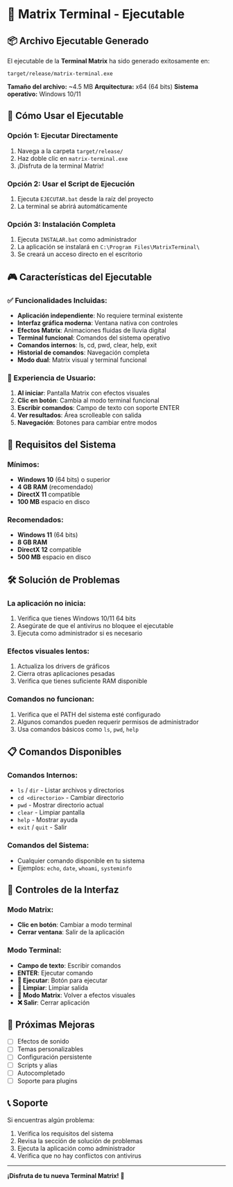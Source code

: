 # 🎯 Matrix Terminal - Ejecutable

## 📦 Archivo Ejecutable Generado

El ejecutable de la **Terminal Matrix** ha sido generado exitosamente en:
```
target/release/matrix-terminal.exe
```

**Tamaño del archivo:** ~4.5 MB
**Arquitectura:** x64 (64 bits)
**Sistema operativo:** Windows 10/11

## 🚀 Cómo Usar el Ejecutable

### Opción 1: Ejecutar Directamente
1. Navega a la carpeta `target/release/`
2. Haz doble clic en `matrix-terminal.exe`
3. ¡Disfruta de la terminal Matrix!

### Opción 2: Usar el Script de Ejecución
1. Ejecuta `EJECUTAR.bat` desde la raíz del proyecto
2. La terminal se abrirá automáticamente

### Opción 3: Instalación Completa
1. Ejecuta `INSTALAR.bat` como administrador
2. La aplicación se instalará en `C:\Program Files\MatrixTerminal\`
3. Se creará un acceso directo en el escritorio

## 🎮 Características del Ejecutable

### ✅ Funcionalidades Incluidas:
- **Aplicación independiente**: No requiere terminal existente
- **Interfaz gráfica moderna**: Ventana nativa con controles
- **Efectos Matrix**: Animaciones fluidas de lluvia digital
- **Terminal funcional**: Comandos del sistema operativo
- **Comandos internos**: ls, cd, pwd, clear, help, exit
- **Historial de comandos**: Navegación completa
- **Modo dual**: Matrix visual y terminal funcional

### 🎨 Experiencia de Usuario:
1. **Al iniciar**: Pantalla Matrix con efectos visuales
2. **Clic en botón**: Cambia al modo terminal funcional
3. **Escribir comandos**: Campo de texto con soporte ENTER
4. **Ver resultados**: Área scrolleable con salida
5. **Navegación**: Botones para cambiar entre modos

## 🔧 Requisitos del Sistema

### Mínimos:
- **Windows 10** (64 bits) o superior
- **4 GB RAM** (recomendado)
- **DirectX 11** compatible
- **100 MB** espacio en disco

### Recomendados:
- **Windows 11** (64 bits)
- **8 GB RAM**
- **DirectX 12** compatible
- **500 MB** espacio en disco

## 🛠️ Solución de Problemas

### La aplicación no inicia:
1. Verifica que tienes Windows 10/11 64 bits
2. Asegúrate de que el antivirus no bloquee el ejecutable
3. Ejecuta como administrador si es necesario

### Efectos visuales lentos:
1. Actualiza los drivers de gráficos
2. Cierra otras aplicaciones pesadas
3. Verifica que tienes suficiente RAM disponible

### Comandos no funcionan:
1. Verifica que el PATH del sistema esté configurado
2. Algunos comandos pueden requerir permisos de administrador
3. Usa comandos básicos como `ls`, `pwd`, `help`

## 📋 Comandos Disponibles

### Comandos Internos:
- `ls` / `dir` - Listar archivos y directorios
- `cd <directorio>` - Cambiar directorio
- `pwd` - Mostrar directorio actual
- `clear` - Limpiar pantalla
- `help` - Mostrar ayuda
- `exit` / `quit` - Salir

### Comandos del Sistema:
- Cualquier comando disponible en tu sistema
- Ejemplos: `echo`, `date`, `whoami`, `systeminfo`

## 🎯 Controles de la Interfaz

### Modo Matrix:
- **Clic en botón**: Cambiar a modo terminal
- **Cerrar ventana**: Salir de la aplicación

### Modo Terminal:
- **Campo de texto**: Escribir comandos
- **ENTER**: Ejecutar comando
- **🚀 Ejecutar**: Botón para ejecutar
- **🧹 Limpiar**: Limpiar salida
- **🌌 Modo Matrix**: Volver a efectos visuales
- **❌ Salir**: Cerrar aplicación

## 🔮 Próximas Mejoras

- [ ] Efectos de sonido
- [ ] Temas personalizables
- [ ] Configuración persistente
- [ ] Scripts y alias
- [ ] Autocompletado
- [ ] Soporte para plugins

## 📞 Soporte

Si encuentras algún problema:
1. Verifica los requisitos del sistema
2. Revisa la sección de solución de problemas
3. Ejecuta la aplicación como administrador
4. Verifica que no hay conflictos con antivirus

---

**¡Disfruta de tu nueva Terminal Matrix! 🌌**
